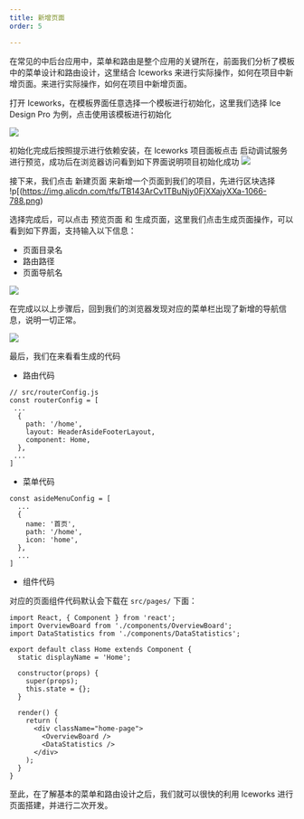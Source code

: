 ```yaml
---
title: 新增页面
order: 5

---
```


在常见的中后台应用中，菜单和路由是整个应用的关键所在，前面我们分析了模板中的菜单设计和路由设计，这里结合 Iceworks 来进行实际操作，如何在项目中新增页面。来进行实际操作，如何在项目中新增页面。

打开 Iceworks，在模板界面任意选择一个模板进行初始化，这里我们选择 Ice Design Pro 为例，点击使用该模板进行初始化

![](https://img.alicdn.com/tfs/TB1mjm1CuSSBuNjy0FlXXbBpVXa-954-684.png)

初始化完成后按照提示进行依赖安装，在 Iceworks 项目面板点击 启动调试服务 进行预览，成功后在浏览器访问看到如下界面说明项目初始化成功
![](https://img.alicdn.com/tfs/TB16UYoCv5TBuNjSspmXXaDRVXa-3813-1947.png)

接下来，我们点击 新建页面 来新增一个页面到我们的项目，先进行区块选择
!p[(https://img.alicdn.com/tfs/TB143ArCv1TBuNjy0FjXXajyXXa-1066-788.png)

选择完成后，可以点击 预览页面 和 生成页面，这里我们点击生成页面操作，可以看到如下界面，支持输入以下信息：

- 页面目录名
- 路由路径
- 页面导航名

![](https://img.alicdn.com/tfs/TB1_WqVCrGYBuNjy0FoXXciBFXa-1066-788.png)

在完成以以上步骤后，回到我们的浏览器发现对应的菜单栏出现了新增的导航信息，说明一切正常。

![](https://img.alicdn.com/tfs/TB1QRo2CqmWBuNjy1XaXXXCbXXa-1910-976.png)

最后，我们在来看看生成的代码

- 路由代码

```
// src/routerConfig.js
const routerConfig = [
 ...
  {
    path: '/home',
    layout: HeaderAsideFooterLayout,
    component: Home,
  },
 ...
]
```

- 菜单代码

```
const asideMenuConfig = [
  ...
  {
    name: '首页',
    path: '/home',
    icon: 'home',
  },
  ...
]
```

- 组件代码

对应的页面组件代码默认会下载在 `src/pages/` 下面：

```
import React, { Component } from 'react';
import OverviewBoard from './components/OverviewBoard';
import DataStatistics from './components/DataStatistics';

export default class Home extends Component {
  static displayName = 'Home';

  constructor(props) {
    super(props);
    this.state = {};
  }

  render() {
    return (
      <div className="home-page">
        <OverviewBoard />
        <DataStatistics />
      </div>
    );
  }
}
```

至此，在了解基本的菜单和路由设计之后，我们就可以很快的利用 Iceworks 进行页面搭建，并进行二次开发。
